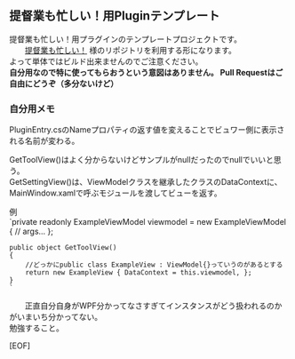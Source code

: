 提督業も忙しい！用Pluginテンプレート
--

  提督業も忙しい！用プラグインのテンプレートプロジェクトです。  
　　[提督業も忙しい！](https://github.com/Grabacr07/KanColleViewer) 様のリポジトリを利用する形になります。  
  よって単体ではビルド出来ませんのでご注意ください。  
  **自分用なので特に使ってもらおうという意図はありません。 Pull Requestはご自由にどうぞ（多分ないけど）**  

### 自分用メモ

PluginEntry.csのNameプロパティの返す値を変えることでビュワー側に表示される名前が変わる。  

GetToolView()はよく分からないけどサンプルがnullだったのでnullでいいと思う。  
GetSettingView()は、ViewModelクラスを継承したクラスのDataContextに、MainWindow.xamlで呼ぶモジュールを渡してビューを返す。  

例  
  `private readonly ExampleViewModel viewmodel = new ExampleViewModel
	{
		// args...
	};

	public object GetToolView()
	{
		//どっかにpublic class ExampleView : ViewModel{}っていうのがあるとする
		return new ExampleView { DataContext = this.viewmodel, };
	}
	`

　　正直自分自身がWPF分かってなさすぎてインスタンスがどう扱われるのかがいまいち分かってない。  
  勉強すること。  

  [EOF]  